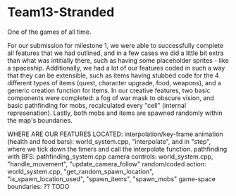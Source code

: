 # Team13-Stranded
One of the games of all time.


For our submission for milestone 1, we were able to successfully complete all features that we had outlined, and in a few cases we did a little bit extra than what was intitially there, such as having some placeholder sprites - like a spaceship. Additionally, we had a lot of our features coded in such a way that they can be extensible, such as items having stubbed code for the 4 different types of items (quest, character upgrade, food, weapons), and a generic creation function for items. In our creative features, two basic components were completed: a fog of war mask to obscure vision, and basic pathfinding for mobs, recalculated every "cell" (internal represenation). Lastly, both mobs and items are spawned randomly within the map's boundaries.


WHERE ARE OUR FEATURES LOCATED:
interpolation/key-frame animation (health and food bars): world_system.cpp, "interpolate", and in "step", where we tick down the timers and call the interpolate function.
pathfinding with BFS: pathfinding_system.cpp
camera controls: world_system.cpp, "handle_movement", "update_camera_follow"
random/coded action: world_system.cpp, "get_random_spawn_location", "is_spawn_location_used", "spawn_items", "spawn_mobs"
game-space boundaries: ?? TODO
